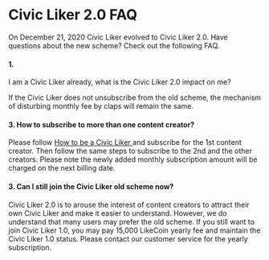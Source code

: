 # Civic Liker 2.0 FAQ

On December 21, 2020 Civic Liker evolved to Civic Liker 2.0. Have questions about the new scheme? Check out the following FAQ.

#### 1. I am a Civic Liker already, what is the Civic Liker 2.0 impact on me?

If the Civic Liker does not unsubscribe from the old scheme, the mechanism of disturbing monthly fee by claps will remain the same.

#### 3. How to subscribe to more than one content creator?

Please follow [How to be a Civic Liker](https://docs.like.co/dapp/civic-liker/be-a-civic-liker) and subscribe for the 1st content creator. Then follow the same steps to subscribe to the 2nd and the other creators. Please note the newly added monthly subscription amount will be charged on the next billing date.

#### 3. Can I still join the Civic Liker old scheme now?

Civic Liker 2.0 is to arouse the interest of content creators to attract their own Civic Liker and make it easier to understand. However, we do understand that many users may prefer the old scheme. If you still want to join Civic Liker 1.0, you may pay 15,000 LikeCoin yearly fee and maintain the Civic Liker 1.0 status. Please contact our customer service for the yearly subscription.

#### 

